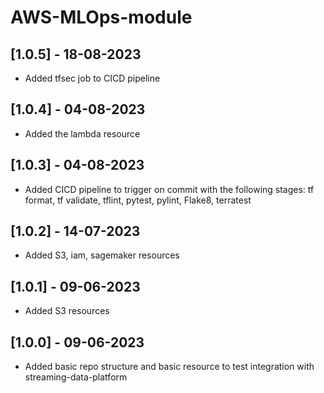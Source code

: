 # AWS-MLOps-module

## [1.0.5] - 18-08-2023
* Added tfsec job to CICD pipeline

## [1.0.4] - 04-08-2023
* Added the lambda resource

## [1.0.3] - 04-08-2023
* Added CICD pipeline to trigger on commit with the following stages: tf format, tf validate, tflint, pytest, pylint, Flake8, terratest

## [1.0.2] - 14-07-2023
* Added S3, iam, sagemaker resources
  
## [1.0.1] - 09-06-2023
* Added S3 resources

## [1.0.0] - 09-06-2023
* Added basic repo structure and basic resource to test integration with streaming-data-platform
